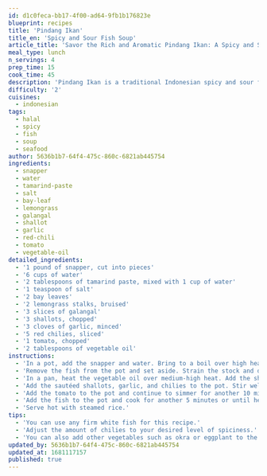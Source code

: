 ```yaml
---
id: d1c0feca-bb17-4f00-ad64-9fb1b176823e
blueprint: recipes
title: 'Pindang Ikan'
title_en: 'Spicy and Sour Fish Soup'
article_title: 'Savor the Rich and Aromatic Pindang Ikan: A Spicy and Sour Fish Soup Recipe'
meal_type: lunch
n_servings: 4
prep_time: 15
cook_time: 45
description: 'Pindang Ikan is a traditional Indonesian spicy and sour fish soup that is loved by many. It is a perfect dish for lunch and is especially popular during the rainy season. This recipe serves four people and takes approximately 60 minutes to prepare and cook.'
difficulty: '2'
cuisines:
  - indonesian
tags:
  - halal
  - spicy
  - fish
  - soup
  - seafood
author: 5636b1b7-64f4-475c-860c-6821ab445754
ingredients:
  - snapper
  - water
  - tamarind-paste
  - salt
  - bay-leaf
  - lemongrass
  - galangal
  - shallot
  - garlic
  - red-chili
  - tomato
  - vegetable-oil
detailed_ingredients:
  - '1 pound of snapper, cut into pieces'
  - '6 cups of water'
  - '2 tablespoons of tamarind paste, mixed with 1 cup of water'
  - '1 teaspoon of salt'
  - '2 bay leaves'
  - '2 lemongrass stalks, bruised'
  - '3 slices of galangal'
  - '3 shallots, chopped'
  - '3 cloves of garlic, minced'
  - '5 red chilies, sliced'
  - '1 tomato, chopped'
  - '2 tablespoons of vegetable oil'
instructions:
  - 'In a pot, add the snapper and water. Bring to a boil over high heat and then reduce heat to low. Let it simmer for about 15 minutes or until the fish is cooked through.'
  - 'Remove the fish from the pot and set aside. Strain the stock and discard the solids. Return the stock to the pot and add the tamarind water, salt, bay leaves, lemongrass, and galangal. Bring to a boil over medium heat.'
  - 'In a pan, heat the vegetable oil over medium-high heat. Add the shallots, garlic, and chilies. Sauté for 2-3 minutes or until fragrant.'
  - 'Add the sautéed shallots, garlic, and chilies to the pot. Stir well.'
  - 'Add the tomato to the pot and continue to simmer for another 10 minutes.'
  - 'Add the fish to the pot and cook for another 5 minutes or until heated through.'
  - 'Serve hot with steamed rice.'
tips:
  - 'You can use any firm white fish for this recipe.'
  - 'Adjust the amount of chilies to your desired level of spiciness.'
  - 'You can also add other vegetables such as okra or eggplant to the soup.'
updated_by: 5636b1b7-64f4-475c-860c-6821ab445754
updated_at: 1681117157
published: true
---
```

